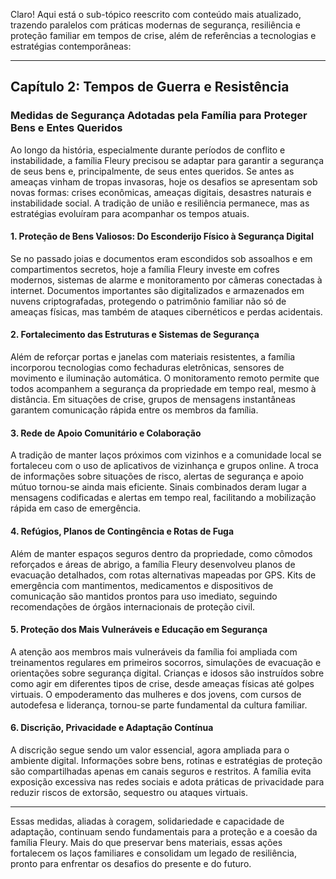 Claro! Aqui está o sub-tópico reescrito com conteúdo mais atualizado, trazendo paralelos com práticas modernas de segurança, resiliência e proteção familiar em tempos de crise, além de referências a tecnologias e estratégias contemporâneas:

---

## Capítulo 2: Tempos de Guerra e Resistência

### Medidas de Segurança Adotadas pela Família para Proteger Bens e Entes Queridos

Ao longo da história, especialmente durante períodos de conflito e instabilidade, a família Fleury precisou se adaptar para garantir a segurança de seus bens e, principalmente, de seus entes queridos. Se antes as ameaças vinham de tropas invasoras, hoje os desafios se apresentam sob novas formas: crises econômicas, ameaças digitais, desastres naturais e instabilidade social. A tradição de união e resiliência permanece, mas as estratégias evoluíram para acompanhar os tempos atuais.

#### 1. Proteção de Bens Valiosos: Do Esconderijo Físico à Segurança Digital

Se no passado joias e documentos eram escondidos sob assoalhos e em compartimentos secretos, hoje a família Fleury investe em cofres modernos, sistemas de alarme e monitoramento por câmeras conectadas à internet. Documentos importantes são digitalizados e armazenados em nuvens criptografadas, protegendo o patrimônio familiar não só de ameaças físicas, mas também de ataques cibernéticos e perdas acidentais.

#### 2. Fortalecimento das Estruturas e Sistemas de Segurança

Além de reforçar portas e janelas com materiais resistentes, a família incorporou tecnologias como fechaduras eletrônicas, sensores de movimento e iluminação automática. O monitoramento remoto permite que todos acompanhem a segurança da propriedade em tempo real, mesmo à distância. Em situações de crise, grupos de mensagens instantâneas garantem comunicação rápida entre os membros da família.

#### 3. Rede de Apoio Comunitário e Colaboração

A tradição de manter laços próximos com vizinhos e a comunidade local se fortaleceu com o uso de aplicativos de vizinhança e grupos online. A troca de informações sobre situações de risco, alertas de segurança e apoio mútuo tornou-se ainda mais eficiente. Sinais combinados deram lugar a mensagens codificadas e alertas em tempo real, facilitando a mobilização rápida em caso de emergência.

#### 4. Refúgios, Planos de Contingência e Rotas de Fuga

Além de manter espaços seguros dentro da propriedade, como cômodos reforçados e áreas de abrigo, a família Fleury desenvolveu planos de evacuação detalhados, com rotas alternativas mapeadas por GPS. Kits de emergência com mantimentos, medicamentos e dispositivos de comunicação são mantidos prontos para uso imediato, seguindo recomendações de órgãos internacionais de proteção civil.

#### 5. Proteção dos Mais Vulneráveis e Educação em Segurança

A atenção aos membros mais vulneráveis da família foi ampliada com treinamentos regulares em primeiros socorros, simulações de evacuação e orientações sobre segurança digital. Crianças e idosos são instruídos sobre como agir em diferentes tipos de crise, desde ameaças físicas até golpes virtuais. O empoderamento das mulheres e dos jovens, com cursos de autodefesa e liderança, tornou-se parte fundamental da cultura familiar.

#### 6. Discrição, Privacidade e Adaptação Contínua

A discrição segue sendo um valor essencial, agora ampliada para o ambiente digital. Informações sobre bens, rotinas e estratégias de proteção são compartilhadas apenas em canais seguros e restritos. A família evita exposição excessiva nas redes sociais e adota práticas de privacidade para reduzir riscos de extorsão, sequestro ou ataques virtuais.

---

Essas medidas, aliadas à coragem, solidariedade e capacidade de adaptação, continuam sendo fundamentais para a proteção e a coesão da família Fleury. Mais do que preservar bens materiais, essas ações fortalecem os laços familiares e consolidam um legado de resiliência, pronto para enfrentar os desafios do presente e do futuro.